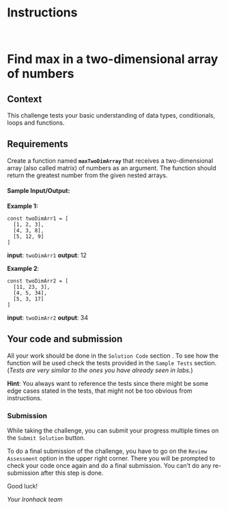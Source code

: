 # Instructions

<br>

# Find max in a two-dimensional array of numbers

## Context

This challenge tests your basic understanding of data types, conditionals, loops and functions.

## Requirements

Create a function named **`maxTwoDimArray`** that receives a two-dimensional array (also called matrix) of numbers as an argument.
The function should return the greatest number from the given nested arrays.

#### Sample Input/Output:

**Example 1:**

```
const twoDimArr1 = [
  [1, 2, 3],
  [4, 3, 8],
  [5, 12, 9]
]
```

**input**: `twoDimArr1`
**output**: 12

**Example 2**:

```
const twoDimArr2 = [
  [11, 23, 3],
  [4, 5, 34],
  [5, 3, 17]
]
```

**input**: `twoDimArr2`
**output**: 34

## Your code and submission

All your work should be done in the `Solution Code` section . To see how the function will be used check the tests provided in the `Sample Tests` section. (_Tests are very similar to the ones you have already seen in labs._)

<!-- All instructions are given in comments in the starter code inside `Your Solution` file. -->

**Hint**: You always want to reference the tests since there might be some edge cases stated in the tests, that might not be too obvious from instructions.

### Submission

While taking the challenge, you can submit your progress multiple times on the `Submit Solution` button.

To do a final submission of the challenge, you have to go on the `Review Assessment` option in the upper right corner. There you will be prompted to check your code once again and do a final submission. You can't do any re-submission after this step is done.

Good luck!

_Your Ironhack team_
